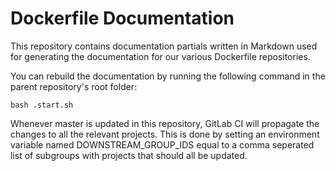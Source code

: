 # Dockerfile Documentation

This repository contains documentation partials written in Markdown used for generating the documentation for our various Dockerfile repositories.

You can rebuild the documentation by running the following command in the parent repository's root folder:

```shell
bash .start.sh
```

Whenever master is updated in this repository, GitLab CI will propagate the changes to all the relevant projects. This is done by setting an environment variable named DOWNSTREAM_GROUP_IDS equal to a comma seperated list of subgroups with projects that should all be updated.

